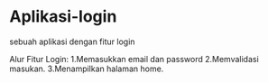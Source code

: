 # Aplikasi-login
sebuah aplikasi dengan fitur login

Alur Fitur Login:
1.Memasukkan email dan password
2.Memvalidasi masukan.
3.Menampilkan halaman home.
